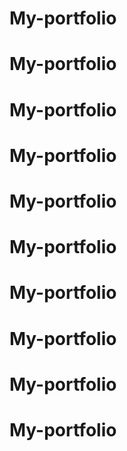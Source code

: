 # My-portfolio
# My-portfolio
# My-portfolio
# My-portfolio
# My-portfolio
# My-portfolio
# My-portfolio
# My-portfolio
# My-portfolio
# My-portfolio

